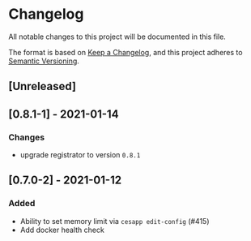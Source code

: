 # Changelog

All notable changes to this project will be documented in this file.

The format is based on [Keep a Changelog](https://keepachangelog.com/en/1.0.0/),
and this project adheres to [Semantic Versioning](https://semver.org/spec/v2.0.0.html).

## [Unreleased]
## [0.8.1-1] - 2021-01-14
### Changes
- upgrade registrator to version `0.8.1`

## [0.7.0-2] - 2021-01-12
### Added
- Ability to set memory limit via `cesapp edit-config` (#415)
- Add docker health check
